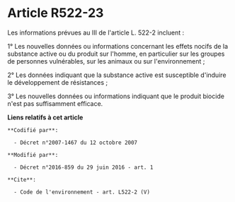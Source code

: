 # Article R522-23

Les informations prévues au III de l'article L. 522-2 incluent : 

1° Les nouvelles données ou informations concernant les effets nocifs de la substance active ou du produit sur l'homme, en
particulier sur les groupes de personnes vulnérables, sur les animaux ou sur l'environnement ; 

2° Les données indiquant que la substance active est susceptible d'induire le développement de résistances ; 

3° Les nouvelles données ou informations indiquant que le produit biocide n'est pas suffisamment efficace.

**Liens relatifs à cet article**

	**Codifié par**:

	  - Décret n°2007-1467 du 12 octobre 2007

	**Modifié par**:

	  - Décret n°2016-859 du 29 juin 2016 - art. 1

	**Cite**:

	  - Code de l'environnement - art. L522-2 (V)
